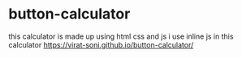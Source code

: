 # button-calculator
this calculator is made up using html css and js i use inline js in this calculator
https://virat-soni.github.io/button-calculator/
